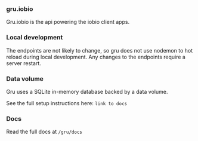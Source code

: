 ### gru.iobio

Gru.iobio is the api powering the iobio client apps.

### Local development

The endpoints are not likely to change, so gru does not use nodemon to hot reload during local development. Any changes to the endpoints require a server restart.

### Data volume

Gru uses a SQLite in-memory database backed by a data volume.

See the full setup instructions here: `link to docs`

### Docs

Read the full docs at `/gru/docs`
